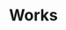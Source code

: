 ---
title: Works
layout: collection
permalink: /works/
collection: works
entries_layout: grid
classes: wide
---